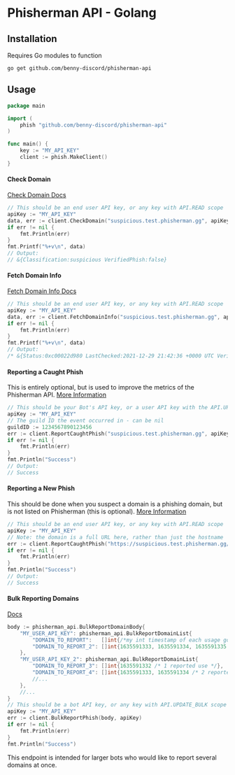 # Phisherman API - Golang

## Installation
Requires Go modules to function

`go get github.com/benny-discord/phisherman-api`

## Usage
```go
package main

import (
    phish "github.com/benny-discord/phisherman-api"
)

func main() {
    key := "MY_API_KEY"
    client := phish.MakeClient()
}
```

#### Check Domain
[Check Domain Docs](https://docs.phisherman.gg/api/v2/check-a-domain.html)
```go
// This should be an end user API key, or any key with API.READ scope
apiKey := "MY_API_KEY"
data, err := client.CheckDomain("suspicious.test.phisherman.gg", apiKey)
if err != nil {
    fmt.Println(err)
}
fmt.Printf("%+v\n", data)
// Output:
// &{Classification:suspicious VerifiedPhish:false}
```

#### Fetch Domain Info
[Fetch Domain Info Docs](https://docs.phisherman.gg/api/v2/fetch-domain-info.html)
```go
// This should be an end user API key, or any key with API.READ scope
apiKey := "MY_API_KEY"
data, err := client.FetchDomainInfo("suspicious.test.phisherman.gg", apiKey)
if err != nil {
    fmt.Println(err)
}
fmt.Printf("%+v\n", data)
// Output:
/* &{Status:0xc00022d980 LastChecked:2021-12-29 21:42:36 +0000 UTC VerifiedPhish:0xc00000ef6f Classification:0xc00022d990 Created:2021-12-29 21:42:29 +0000 UTC FirstSeen:0001-01-01 00:00:0 0 +0000 UTC LastSeen:0001-01-01 00:00:00 +0000 UTC TargetedBrand:0xc00022d9a0 Details:0xc00004c680}*/
```

#### Reporting a Caught Phish
This is entirely optional, but is used to improve the metrics of the Phisherman API.
[More Information](https://docs.phisherman.gg/api/v2/catching-a-phish.html)
```go
// This should be your Bot's API key, or a user API key with the API.UPDATE scope
apiKey := "MY_API_KEY"
// The guild ID the event occurred in - can be nil
guildID := 1234567890123456
err := client.ReportCaughtPhish("suspicious.test.phisherman.gg", apiKey, guildID)
if err != nil {
    fmt.Println(err)
}
fmt.Println("Success")
// Output:
// Success
```

#### Reporting a New Phish
This should be done when you suspect a domain is a phishing domain, but is not listed on Phisherman (this is optional).
[More Information](https://docs.phisherman.gg/api/v2/report-a-phish.html)
```go
// This should be an end user API key, or any key with API.READ scope
apiKey := "MY_API_KEY"
// Note: the domain is a full URL here, rather than just the hostname
err := client.ReportCaughtPhish("https://suspicious.test.phisherman.gg/my-full-URL-path", apiKey, guildID)
if err != nil {
    fmt.Println(err)
}
fmt.Println("Success")
// Output:
// Success
```

#### Bulk Reporting Domains
[Docs](https://docs.phisherman.gg/api/v2/catching-a-phish.html#bulk-reporting)
```go
body := phisherman_api.BulkReportDomainBody{
	"MY_USER_API_KEY": phisherman_api.BulkReportDomainList{
		"DOMAIN_TO_REPORT":   []int{/*my int timestamp of each usage goes here*/},
		"DOMAIN_TO_REPORT_2": []int{1635591333, 1635591334, 1635591335 /*3 reported uses*/},
	},
    "MY_USER_API_KEY_2": phisherman_api.BulkReportDomainList{
        "DOMAIN_TO_REPORT_3": []int{1635591332 /* 1 reported use */},
        "DOMAIN_TO_REPORT_4": []int{1635591333, 1635591334 /* 2 reported uses */},
        //...
    },
    //...
}
// This should be a bot API key, or any key with API.UPDATE_BULK scope
apiKey := "MY_API_KEY"
err := client.BulkReportPhish(body, apiKey)
if err != nil {
    fmt.Println(err)
}
fmt.Println("Success")
```
This endpoint is intended for larger bots who would like to report several domains at once.
